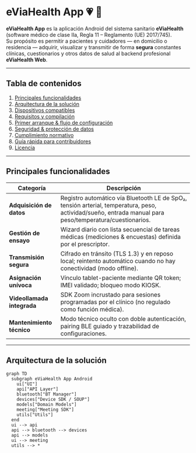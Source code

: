 # eViaHealth App  :heartpulse: 📲

**eViaHealth App** es la aplicación Android del sistema sanitario **eViaHealth** (software médico de clase IIa, Regla 11 – Reglamento (UE) 2017/745).  
Su propósito es permitir a pacientes y cuidadores — en domicilio o residencia — adquirir, visualizar y transmitir de forma **segura** constantes clínicas, cuestionarios y otros datos de salud al backend profesional **eViaHealth Web**.

---

## Tabla de contenidos
1. [Principales funcionalidades](#principales-funcionalidades)
2. [Arquitectura de la solución](#arquitectura-de-la-solución)
3. [Dispositivos compatibles](#dispositivos-compatibles)
4. [Requisitos y compilación](#requisitos-y-compilación)
5. [Primer arranque & flujo de configuración](#primer-arranque--flujo-de-configuración)
6. [Seguridad & protección de datos](#seguridad--protección-de-datos)
7. [Cumplimiento normativo](#cumplimiento-normativo)
8. [Guía rápida para contribuidores](#guía-rápida-para-contribuidores)
9. [Licencia](#licencia)

---

## Principales funcionalidades

| Categoría | Descripción |
|-----------|-------------|
| **Adquisición de datos** | Registro automático vía Bluetooth LE de SpO₂, tensión arterial, temperatura, peso, actividad/sueño, entrada manual para peso/temperatura/cuestionarios. |
| **Gestión de ensayo** | Wizard diario con lista secuencial de tareas médicas (mediciones & encuestas) definida por el prescriptor. |
| **Transmisión segura** | Cifrado en tránsito (TLS 1.3) y en reposo local; reintento automático cuando no hay conectividad (modo offline). |
| **Asignación unívoca** | Vínculo tablet-paciente mediante QR token; IMEI validado; bloqueo modo KIOSK. |
| **Videollamada integrada** | SDK Zoom incrustado para sesiones programadas por el clínico (no regulado como función médica). |
| **Mantenimiento técnico** | Modo técnico oculto con doble autenticación, pairing BLE guiado y trazabilidad de configuraciones. |

---

## Arquitectura de la solución

```mermaid
graph TD
  subgraph eViaHealth App Android
    ui["UI"]
    api["API Layer"]
    bluetooth["BT Manager"]
    devices["Device SDK / SOUP"]
    models["Domain Models"]
    meeting["Meeting SDK"]
    utils["Utils"]
  end
  ui --> api
  api --> bluetooth --> devices
  api --> models
  ui --> meeting
  utils --> *

